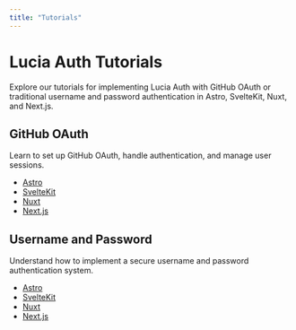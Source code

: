 ```yaml
---
title: "Tutorials"
---
```


# Lucia Auth Tutorials

Explore our tutorials for implementing Lucia Auth with GitHub OAuth or traditional username and password authentication in Astro, SvelteKit, Nuxt, and Next.js.

## GitHub OAuth

Learn to set up GitHub OAuth, handle authentication, and manage user sessions.

-   [Astro](/tutorials/github-oauth/astro)
-   [SvelteKit](/tutorials/github-oauth/sveltekit)
-   [Nuxt](/tutorials/github-oauth/nuxt)
-   [Next.js](/tutorials/github-oauth/nextjs)

## Username and Password

Understand how to implement a secure username and password authentication system.

-   [Astro](/tutorials/username-and-password/astro)
-   [SvelteKit](/tutorials/username-and-password/sveltekit)
-   [Nuxt](/tutorials/username-and-password/nuxt)
-   [Next.js](/tutorials/username-and-password/nextjs)

